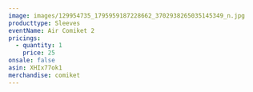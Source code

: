 ```yaml
---
image: images/129954735_1795959187228662_3702938265035145349_n.jpg
producttype: Sleeves
eventName: Air Comiket 2
pricings:
  - quantity: 1
    price: 25
onsale: false
asin: XHIx77ok1
merchandise: comiket
---
```

